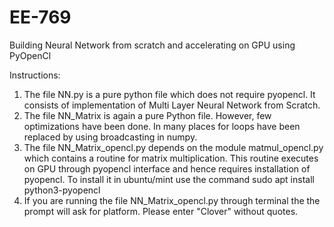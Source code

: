 # EE-769
Building Neural Network from scratch and accelerating on GPU using PyOpenCl 

Instructions:
1. The file NN.py is a pure python file which does not require pyopencl. It consists of implementation of Multi Layer Neural    Network from Scratch.
2. The file NN_Matrix is again a pure Python file. However, few optimizations have been done. In many places for loops have been replaced by using broadcasting in numpy.
3. The file NN_Matrix_opencl.py depends on the module matmul_opencl.py which contains a routine for matrix multiplication. This routine executes on GPU through pyopencl interface and hence requires installation of pyopencl. To install it in ubuntu/mint use the command sudo apt install python3-pyopencl
4. If you are running the file NN_Matrix_opencl.py through terminal the the prompt will ask for platform. Please enter "Clover" without quotes.

